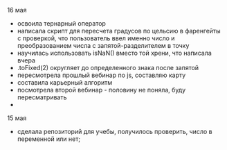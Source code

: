 
16 мая 
* освоила тернарный оператор
* написала скрипт для пересчета градусов по цельсию в фаренгейты с проверкой, что пользователь ввел именно число и преобразованием числа с запятой-разделителем в точку
* научилась использовать isNaN() вместо той хрени, что написала вчера
* .toFixed(2) округляет до определенного знака после запятой
* пересмотрела прошлый вебинар по js, составляю карту
* составила карьерный алгоритм
* посмотрела второй вебинар - половину не поняла, буду пересматривать
* 

15 мая
* сделала репозиторий для учебы, получилось проверить, число в переменной или нет;
